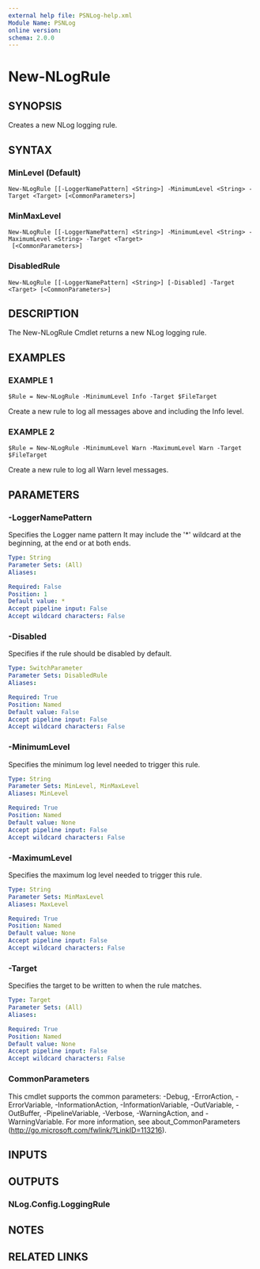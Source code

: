 ```yaml
---
external help file: PSNLog-help.xml
Module Name: PSNLog
online version:
schema: 2.0.0
---
```


# New-NLogRule

## SYNOPSIS
Creates a new NLog logging rule.

## SYNTAX

### MinLevel (Default)
```
New-NLogRule [[-LoggerNamePattern] <String>] -MinimumLevel <String> -Target <Target> [<CommonParameters>]
```

### MinMaxLevel
```
New-NLogRule [[-LoggerNamePattern] <String>] -MinimumLevel <String> -MaximumLevel <String> -Target <Target>
 [<CommonParameters>]
```

### DisabledRule
```
New-NLogRule [[-LoggerNamePattern] <String>] [-Disabled] -Target <Target> [<CommonParameters>]
```

## DESCRIPTION
The New-NLogRule Cmdlet returns a new NLog logging rule.

## EXAMPLES

### EXAMPLE 1
```
$Rule = New-NLogRule -MinimumLevel Info -Target $FileTarget
```

Create a new rule to log all messages above and including the Info level.

### EXAMPLE 2
```
$Rule = New-NLogRule -MinimumLevel Warn -MaximumLevel Warn -Target $FileTarget
```

Create a new rule to log all Warn level messages.

## PARAMETERS

### -LoggerNamePattern
Specifies the Logger name pattern
It may include the '*' wildcard at the beginning, at the end or at both ends.

```yaml
Type: String
Parameter Sets: (All)
Aliases:

Required: False
Position: 1
Default value: *
Accept pipeline input: False
Accept wildcard characters: False
```

### -Disabled
Specifies if the rule should be disabled by default.

```yaml
Type: SwitchParameter
Parameter Sets: DisabledRule
Aliases:

Required: True
Position: Named
Default value: False
Accept pipeline input: False
Accept wildcard characters: False
```

### -MinimumLevel
Specifies the minimum log level needed to trigger this rule.

```yaml
Type: String
Parameter Sets: MinLevel, MinMaxLevel
Aliases: MinLevel

Required: True
Position: Named
Default value: None
Accept pipeline input: False
Accept wildcard characters: False
```

### -MaximumLevel
Specifies the maximum log level needed to trigger this rule.

```yaml
Type: String
Parameter Sets: MinMaxLevel
Aliases: MaxLevel

Required: True
Position: Named
Default value: None
Accept pipeline input: False
Accept wildcard characters: False
```

### -Target
Specifies the target to be written to when the rule matches.

```yaml
Type: Target
Parameter Sets: (All)
Aliases:

Required: True
Position: Named
Default value: None
Accept pipeline input: False
Accept wildcard characters: False
```

### CommonParameters
This cmdlet supports the common parameters: -Debug, -ErrorAction, -ErrorVariable, -InformationAction, -InformationVariable, -OutVariable, -OutBuffer, -PipelineVariable, -Verbose, -WarningAction, and -WarningVariable.
For more information, see about_CommonParameters (http://go.microsoft.com/fwlink/?LinkID=113216).

## INPUTS

## OUTPUTS

### NLog.Config.LoggingRule

## NOTES

## RELATED LINKS
